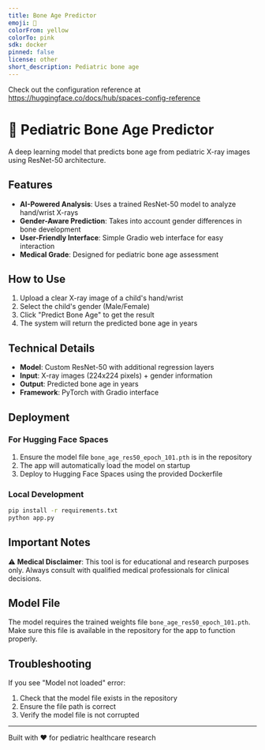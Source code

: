 ```yaml
---
title: Bone Age Predictor
emoji: 🐨
colorFrom: yellow
colorTo: pink
sdk: docker
pinned: false
license: other
short_description: Pediatric bone age
---
```


Check out the configuration reference at https://huggingface.co/docs/hub/spaces-config-reference

# 🦴 Pediatric Bone Age Predictor

A deep learning model that predicts bone age from pediatric X-ray images using ResNet-50 architecture.

## Features

- **AI-Powered Analysis**: Uses a trained ResNet-50 model to analyze hand/wrist X-rays
- **Gender-Aware Prediction**: Takes into account gender differences in bone development
- **User-Friendly Interface**: Simple Gradio web interface for easy interaction
- **Medical Grade**: Designed for pediatric bone age assessment

## How to Use

1. Upload a clear X-ray image of a child's hand/wrist
2. Select the child's gender (Male/Female)
3. Click "Predict Bone Age" to get the result
4. The system will return the predicted bone age in years

## Technical Details

- **Model**: Custom ResNet-50 with additional regression layers
- **Input**: X-ray images (224x224 pixels) + gender information
- **Output**: Predicted bone age in years
- **Framework**: PyTorch with Gradio interface

## Deployment

### For Hugging Face Spaces

1. Ensure the model file `bone_age_res50_epoch_101.pth` is in the repository
2. The app will automatically load the model on startup
3. Deploy to Hugging Face Spaces using the provided Dockerfile

### Local Development

```bash
pip install -r requirements.txt
python app.py
```

## Important Notes

⚠️ **Medical Disclaimer**: This tool is for educational and research purposes only. Always consult with qualified medical professionals for clinical decisions.

## Model File

The model requires the trained weights file `bone_age_res50_epoch_101.pth`. Make sure this file is available in the repository for the app to function properly.

## Troubleshooting

If you see "Model not loaded" error:
1. Check that the model file exists in the repository
2. Ensure the file path is correct
3. Verify the model file is not corrupted

---

Built with ❤️ for pediatric healthcare research
